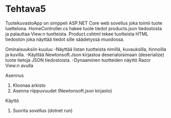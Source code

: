 # Tehtava5

TuotekuvastoApp on simppeli ASP.NET Core web sovellus joka toimii tuote luettelona. 
HomeController.cs hakee tuote tiedot products.json tiedostosta ja palauttaa View:n tuotteista.
Product.cshtml tekee tuotteista HTML tiedoston joka näyttää tiedot sille säädetyssä muodossa.

Ominaisuuksiin kuuluu
-Näyttää listan tuotteista nimillä, kuvauksilla, hinnoilla ja kuvilla.
-Käyttää Newtonsoft.Json kirjastoa deserialoisimaan (deserialize) tuote tietoja JSON tiedostoista.
-Dynaaminen tuotteiden näyttö Razor View:n avulla 

Asennus
1. Kloonaa arkisto
2. Asenna riippuvuudet (Newtonsoft.json kirjasto)

Käyttö
1. Suorita sovellus (dotnet run)

